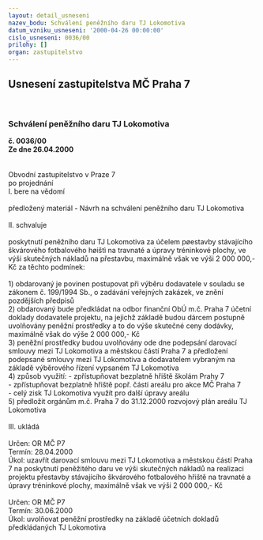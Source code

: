 ```yaml
---
layout: detail_usneseni
nazev_bodu: Schválení peněžního daru TJ Lokomotiva
datum_vzniku_usneseni: '2000-04-26 00:00:00'
cislo_usneseni: 0036/00
prilohy: []
organ: zastupitelstvo
---
```

<div id="ucUsn_pList" class="usn">
	<span><h2>Usnesení zastupitelstva MČ Praha 7 </h2>
<br></span><div class="standBody">
<span><h3>Schválení peněžního daru TJ Lokomotiva</h3></span><div class="center">
		<strong>č. 0036/00</strong><br>
	</div>
<div class="center">
		<strong>Ze dne 26.04.2000</strong><br><br>
	</div>     <br>Obvodní zastupitelstvo v Praze 7<br>po projednání<br>I.	bere na vědomí<br><br> předložený materiál - Návrh na schválení peněžního daru TJ Lokomotiva<br><br>II.	schvaluje <br><br>poskytnutí peněžního daru TJ Lokomotiva za účelem pøestavby stávajícího škvárového fotbalového høištì na travnaté a úpravy tréninkové plochy, ve výši skutečných nákladů na přestavbu, maximálně však ve výši 2 000 000,- Kč za těchto podmínek:<br><br>1) obdarovaný je povinen postupovat při výběru dodavatele v souladu se zákonem č. 199/1994 Sb., o zadávání veřejných zakázek, ve znění pozdějších předpisů<br>2) obdarovaný bude předkládat na odbor finanční ObÚ m.č. Praha 7 účetní doklady dodavatele projektu, na jejichž základě budou dárcem postupně uvolňovány peněžní prostředky a to do výše skutečné ceny dodávky, maximálně však do výše 2 000 000,- Kč<br>3) peněžní prostředky budou uvolňovány ode dne podepsání darovací smlouvy mezi TJ Lokomotiva a městskou částí Praha 7 a předložení podepsané smlouvy mezi TJ Lokomotiva a dodavatelem vybraným na základě výběrového řízení vypsaném TJ Lokomotiva<br>4) způsob využití: - zpřístupňovat bezplatně hřiště školám Prahy 7<br>                              - zpřístupňovat bezplatně hřiště popř. části areálu pro akce MČ Praha 7<br>                              - celý zisk TJ Lokomotiva využít pro další úpravy areálu<br>5) předložit orgánům m.č. Praha 7  do 31.12.2000 rozvojový plán areálu TJ Lokomotiva<br><br>III.	ukládá <br><br> Určen:	     	OR MČ P7<br>Termín: 28.04.2000<br>Úkol:	uzavřít darovací smlouvu mezi TJ Lokomotiva a městskou částí Praha 7 na poskytnutí peněžitého daru ve výši skutečných nákladů na realizaci projektu přestavby stávajícího škvárového fotbalového hřiště na travnaté a úpravy tréninkové plochy, maximálně však ve výši 2 000 000,- Kč <br> <br> Určen:	     	OR MČ P7<br>Termín: 30.06.2000<br>Úkol:	uvolňovat peněžní prostředky na základě účetních dokladů předkládaných TJ Lokomotiva<br>
</div>
</div>